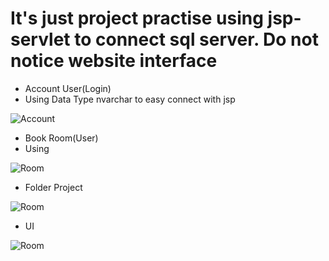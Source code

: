 <h1>It's just project practise using jsp-servlet to connect sql server. Do not notice website interface</h1>
 <ul>
    <li>Account User(Login) </li>
    <li>Using Data Type nvarchar to easy connect with jsp</li>
  </ul>
  <img src="https://github.com/hodinhtuankiet/hotelservlet_java/assets/120298180/0b01c4f5-852f-4c0f-b3ed-51d7ab9e4e09" alt="Account" />
  <ul>
    <li>Book Room(User) </li>
    <li>Using  </li>
  </ul>
  <img src="https://github.com/hodinhtuankiet/hotelservlet_java/assets/120298180/0ca842da-14f7-45dc-84d7-78257a2a3abd" alt="Room" />
  <ul>
    <li>Folder Project </li>
  </ul>
  <img src="https://user-images.githubusercontent.com/120298180/259460485-966316f9-6933-4e81-a3b2-f54445dca6db.jpg" alt="Room" />
  <ul>
    <li>UI</li>
  </ul>
  <img src="https://user-images.githubusercontent.com/120298180/259458400-ef8e5eac-6abc-49ef-ab73-b25841499aeb.jpg" alt="Room" />
